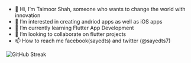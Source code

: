 - 👋 Hi, I’m Taimoor Shah,  someone who wants to change the world with innovation
- 👀 I’m interested in creating andriod apps as well as iOS apps
- 🌱 I’m currently learning Flutter App Development
- 💞️ I’m looking to collaborate on flutter projects
- 📫 How to reach me facebook(sayedts) and twitter (@sayedts7)

![GitHub Streak](https://github-readme-streak-stats.herokuapp.com/?user=Sayedt7)<div class="open_grepper_editor" title="Edit & Save To Grepper"></div>

<!---
Sayedts7/Sayedts7 is a ✨ special ✨ repository because its `README.md` (this file) appears on your GitHub profile.
You can click the Preview link to take a look at your changes.
--->

